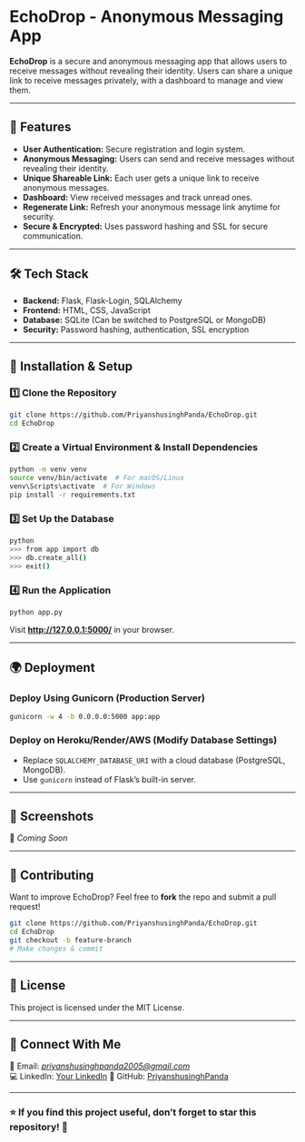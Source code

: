 # **EchoDrop - Anonymous Messaging App**

**EchoDrop** is a secure and anonymous messaging app that allows users to receive messages without revealing their identity. Users can share a unique link to receive messages privately, with a dashboard to manage and view them.

---

## **🚀 Features**
- **User Authentication:** Secure registration and login system.
- **Anonymous Messaging:** Users can send and receive messages without revealing their identity.
- **Unique Shareable Link:** Each user gets a unique link to receive anonymous messages.
- **Dashboard:** View received messages and track unread ones.
- **Regenerate Link:** Refresh your anonymous message link anytime for security.
- **Secure & Encrypted:** Uses password hashing and SSL for secure communication.

---

## **🛠 Tech Stack**
- **Backend:** Flask, Flask-Login, SQLAlchemy
- **Frontend:** HTML, CSS, JavaScript
- **Database:** SQLite (Can be switched to PostgreSQL or MongoDB)
- **Security:** Password hashing, authentication, SSL encryption

---

## **📌 Installation & Setup**

### **1️⃣ Clone the Repository**
```sh
git clone https://github.com/PriyanshusinghPanda/EchoDrop.git
cd EchoDrop
```

### **2️⃣ Create a Virtual Environment & Install Dependencies**
```sh
python -m venv venv
source venv/bin/activate  # For macOS/Linux
venv\Scripts\activate  # For Windows
pip install -r requirements.txt
```

### **3️⃣ Set Up the Database**
```sh
python
>>> from app import db
>>> db.create_all()
>>> exit()
```

### **4️⃣ Run the Application**
```sh
python app.py
```
Visit **http://127.0.0.1:5000/** in your browser.

---

## **🌍 Deployment**

### **Deploy Using Gunicorn (Production Server)**
```sh
gunicorn -w 4 -b 0.0.0.0:5000 app:app
```

### **Deploy on Heroku/Render/AWS (Modify Database Settings)**
- Replace `SQLALCHEMY_DATABASE_URI` with a cloud database (PostgreSQL, MongoDB).
- Use `gunicorn` instead of Flask’s built-in server.

---

## **📸 Screenshots**
🚀 *Coming Soon*

---

## **🤝 Contributing**
Want to improve EchoDrop? Feel free to **fork** the repo and submit a pull request!

```sh
git clone https://github.com/PriyanshusinghPanda/EchoDrop.git
cd EchoDrop
git checkout -b feature-branch
# Make changes & commit
```

---

## **📄 License**
This project is licensed under the MIT License.

---

## **🔗 Connect With Me**
📧 Email: *priyanshusinghpanda2005@gmail.com*  
💻 LinkedIn: [Your LinkedIn]([https://linkedin.com/in/your-profile](https://www.linkedin.com/in/priyanshu-singh-4441982bb/))  
🔗 GitHub: [PriyanshusinghPanda]([https://github.com/PriyanshusinghPanda](https://github.com/PriyanshusinghPanda))

---

### ⭐ If you find this project useful, don’t forget to **star** this repository! 🚀
